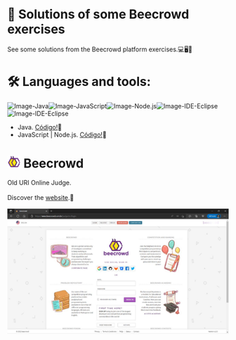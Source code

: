 # 🚀 Solutions of some Beecrowd exercises
See some solutions from the Beecrowd platform exercises.💻🖥️📱

# 🛠️ Languages and tools:
<img alt="Image-Java" src="https://img.shields.io/badge/Java-ED8B00?style=for-the-badge&logo=java&logoColor=white" /><img alt="Image-JavaScript" src="https://img.shields.io/badge/JavaScript-323330?style=for-the-badge&logo=javascript&logoColor=F7DF1E" /><img alt="Image-Node.js" src="https://img.shields.io/badge/Node.js-43853D?style=for-the-badge&logo=node.js&logoColor=white" /><img alt="Image-IDE-Eclipse" src="https://img.shields.io/badge/Visual%20Studio%20Code-0078d7.svg?style=for-the-badge&logo=visual-studio-code&logoColor=white" /><img alt="Image-IDE-Eclipse" src="https://img.shields.io/badge/Eclipse-2C2255?style=for-the-badge&logo=eclipse&logoColor=white" />

* Java. [Código!](https://github.com/ferreiraitalo/Beecrowd-URI-Judge-Solutions/tree/main/java)🔗
* JavaScript | Node.js. [Código!](https://github.com/ferreiraitalo/Beecrowd-URI-Judge-Solutions/tree/main/javascript)🔗

# <img width="30" src="./img\Beecrowd.ico" /> Beecrowd 
Old URI Online Judge.
<br><br>
Discover the [website](https://www.beecrowd.com.br/judge/pt/login).🔗
<br><br>
![Image-Website-Beecrowd](./img/Website-Beecrowd.jpg)










